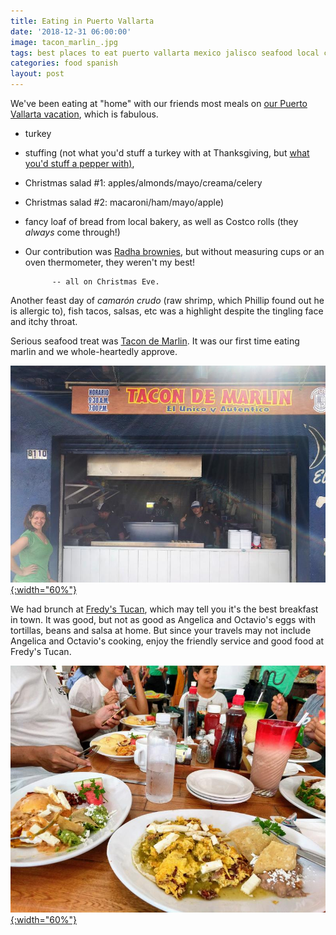 ```yaml
---
title: Eating in Puerto Vallarta
date: '2018-12-31 06:00:00'
image: tacon_marlin_.jpg
tags: best places to eat puerto vallarta mexico jalisco seafood local cuisine
categories: food spanish
layout: post
---
```


We've been eating at "home" with our friends most meals on [our Puerto Vallarta vacation](http://reverdecer.annalisagross.com/2018/12/29/my-kind-of-puerto-vallarta/), which is fabulous. 

* turkey
* stuffing (not what you'd stuff a turkey with at Thanksgiving, but [what you'd stuff a pepper with)](https://reverdecer.annalisagross.com/2018/12/20/chiles-en-nogada/),
* Christmas salad #1: apples/almonds/mayo/creama/celery 
* Christmas salad #2: macaroni/ham/mayo/apple) 
* fancy loaf of bread from local bakery, as well as Costco rolls (they *always* come through!)
* Our contribution was [Radha brownies](https://reverdecer.annalisagross.com/2018/11/21/how-to-make-brownies-in-a-grill/), but without measuring cups or an oven thermometer, they weren't my best!

			-- all on Christmas Eve. 
			
			
Another feast day of *camarón crudo* (raw shrimp, which Phillip found out he is allergic to), fish tacos, salsas, etc was a highlight despite the tingling face and itchy throat.

Serious seafood treat was [Tacon de Marlin](http://www.tacondemarlin.com/home-en/). It was our first time eating marlin and we whole-heartedly approve. 

[![](/images/tacon_marlin2_.jpg){:width="60%"}](/images/tacon_marlin2.jpg)

We had brunch at [Fredy's Tucan](http://fredystucan.com/), which may tell you it's the best breakfast in town. It was good, but not as good as Angelica and Octavio's eggs with tortillas, beans and salsa at home. But since your travels may not include Angelica and Octavio's cooking, enjoy the friendly service and good food at Fredy's Tucan.

[![](/images/breakfast_pv_.jpg){:width="60%"}](/images/breakfast_pv.jpg)